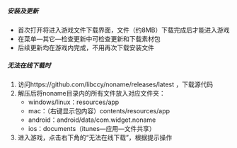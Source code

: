 ##### 安装及更新
* 首次打开将进入游戏文件下载界面，文件（约8MB）下载完成后才能进入游戏
* 在菜单—其它—检查更新中可检查更新和下载素材包
* 后续更新均在游戏内完成，不用再次下载安装文件


##### 无法在线下载时
1. 访问https://github.com/libccy/noname/releases/latest ，下载源代码
2. 解压后将noname目录内的所有文件放入对应文件夹：
    * windows/linux：resources/app
    * mac：（右键显示包内容）contents/resources/app
    * android：android/data/com.widget.noname
    * ios：documents（itunes—应用—文件共享）
3. 进入游戏，点击右下角的“无法在线下载”，根据提示操作
